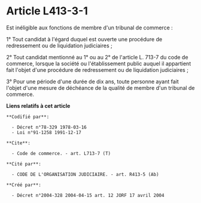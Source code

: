 # Article L413-3-1

Est inéligible aux fonctions de membre d'un tribunal de commerce :

1° Tout candidat à l'égard duquel est ouverte une procédure de redressement ou de liquidation judiciaires ;

2° Tout candidat mentionné au 1° ou au 2° de l'article L. 713-7 du code de commerce, lorsque la société ou l'établissement
public auquel il appartient fait l'objet d'une procédure de redressement ou de liquidation judiciaires ;

3° Pour une période d'une durée de dix ans, toute personne ayant fait l'objet d'une mesure de déchéance de la qualité de
membre d'un tribunal de commerce.

**Liens relatifs à cet article**

	**Codifié par**:

	  - Décret n°78-329 1978-03-16
	  - Loi n°91-1258 1991-12-17

	**Cite**:

	  - Code de commerce. - art. L713-7 (T)

	**Cité par**:

	  - CODE DE L'ORGANISATION JUDICIAIRE. - art. R413-5 (Ab)

	**Créé par**:

	  - Décret n°2004-328 2004-04-15 art. 12 JORF 17 avril 2004
